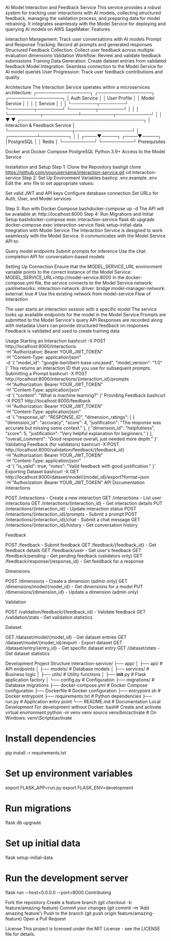 AI Model Interaction and Feedback Service
This service provides a robust system for tracking user interactions with AI models, collecting structured feedback, managing the validation process, and preparing data for model retraining. It integrates seamlessly with the Model Service for deploying and querying AI models on AWS SageMaker.
Features

Interaction Management: Track user conversations with AI models
Prompt and Response Tracking: Record all prompts and generated responses
Structured Feedback Collection: Collect user feedback across multiple evaluation dimensions
Validation Workflow: Review and validate feedback submissions
Training Data Generation: Create dataset entries from validated feedback
Model Integration: Seamless connection to the Model Service for AI model queries
User Progression: Track user feedback contributions and quality

Architecture
The Interaction Service operates within a microservices architecture:
┌─────────────────┐    ┌─────────────────┐    ┌─────────────────┐
│  Auth Service   │    │  User Profile   │    │  Model Service  │
│                 │    │    Service      │    │                 │
└────────┬────────┘    └────────┬────────┘    └────────┬────────┘
         │                      │                      │
         └──────────┬───────────┴──────────┬───────────┘
                    │                      │
                    ▼                      ▼
          ┌───────────────────────────────────────┐
          │     Interaction & Feedback Service     │
          └────────────────────┬──────────────────┘
                               │
                     ┌─────────┴─────────┐
                     │                   │
                ┌────▼─────┐        ┌────▼─────┐
                │PostgreSQL │        │  Redis   │
                └──────────┘        └──────────┘
Prerequisites

Docker and Docker Compose
PostgreSQL
Python 3.9+
Access to the Model Service

Installation and Setup
Step 1: Clone the Repository
bashgit clone https://github.com/yourusername/interaction-service.git
cd interaction-service
Step 2: Set Up Environment Variables
bashcp .env.example .env
Edit the .env file to set appropriate values:

Set valid JWT and API keys
Configure database connection
Set URLs for Auth, User, and Model services

Step 3: Run with Docker Compose
bashdocker-compose up -d
The API will be available at: http://localhost:8000
Step 4: Run Migrations and Initial Setup
bashdocker-compose exec interaction-service flask db upgrade
docker-compose exec interaction-service flask setup-initial-data
Integration with Model Service
The Interaction Service is designed to work seamlessly with the Model Service. It communicates with the Model Service API to:

Query model endpoints
Submit prompts for inference
Use the chat completion API for conversation-based models

Setting Up Connection
Ensure that the MODEL_SERVICE_URL environment variable points to the correct instance of the Model Service:
MODEL_SERVICE_URL=http://model-service:8000
In the docker-compose.yml file, the service connects to the Model Service network:
yamlnetworks:
  interaction-network:
    driver: bridge
  model-manager-network:
    external: true  # Use the existing network from model-service
Flow of Interaction

The user starts an interaction session with a specific model
The service looks up available endpoints for the model in the Model Service
Prompts are submitted to the Model Service's query API
Responses are recorded along with metadata
Users can provide structured feedback on responses
Feedback is validated and used to create training data

Usage
Starting an Interaction
bashcurl -X POST http://localhost:8000/interactions \
  -H "Authorization: Bearer YOUR_JWT_TOKEN" \
  -H "Content-Type: application/json" \
  -d '{
    "model_id": "google-bert/bert-base-uncased",
    "model_version": "1.0"
  }'
This returns an interaction ID that you use for subsequent prompts.
Submitting a Prompt
bashcurl -X POST http://localhost:8000/interactions/{interaction_id}/prompts \
  -H "Authorization: Bearer YOUR_JWT_TOKEN" \
  -H "Content-Type: application/json" \
  -d '{
    "content": "What is machine learning?"
  }'
Providing Feedback
bashcurl -X POST http://localhost:8000/feedback \
  -H "Authorization: Bearer YOUR_JWT_TOKEN" \
  -H "Content-Type: application/json" \
  -d '{
    "response_id": "RESPONSE_ID",
    "dimension_ratings": [
      {
        "dimension_id": "accuracy",
        "score": 4,
        "justification": "The response was accurate but missing some context."
      },
      {
        "dimension_id": "helpfulness",
        "score": 5,
        "justification": "Very helpful explanation for beginners."
      }
    ],
    "overall_comment": "Good response overall, just needed more depth."
  }'
Validating Feedback (for validators)
bashcurl -X POST http://localhost:8000/validation/feedback/{feedback_id} \
  -H "Authorization: Bearer YOUR_JWT_TOKEN" \
  -H "Content-Type: application/json" \
  -d '{
    "is_valid": true,
    "notes": "Valid feedback with good justification."
  }'
Exporting Dataset
bashcurl -X GET http://localhost:8000/dataset/model/{model_id}/export?format=json \
  -H "Authorization: Bearer YOUR_JWT_TOKEN"
API Documentation
Interactions

POST /interactions - Create a new interaction
GET /interactions - List user interactions
GET /interactions/{interaction_id} - Get interaction details
PUT /interactions/{interaction_id} - Update interaction status
POST /interactions/{interaction_id}/prompts - Submit a prompt
POST /interactions/{interaction_id}/chat - Submit a chat message
GET /interactions/{interaction_id}/history - Get conversation history

Feedback

POST /feedback - Submit feedback
GET /feedback/{feedback_id} - Get feedback details
GET /feedback/user - Get user's feedback
GET /feedback/pending - Get pending feedback (validators only)
GET /feedback/response/{response_id} - Get feedback for a response

Dimensions

POST /dimensions - Create a dimension (admin only)
GET /dimensions/model/{model_id} - Get dimensions for a model
PUT /dimensions/{dimension_id} - Update a dimension (admin only)

Validation

POST /validation/feedback/{feedback_id} - Validate feedback
GET /validation/stats - Get validation statistics

Dataset

GET /dataset/model/{model_id} - Get dataset entries
GET /dataset/model/{model_id}/export - Export dataset
GET /dataset/entry/{entry_id} - Get specific dataset entry
GET /dataset/stats - Get dataset statistics

Development
Project Structure
interaction-service/
├── app/
│   ├── api/                # API endpoints
│   ├── models/             # Database models
│   ├── services/           # Business logic
│   ├── utils/              # Utility functions
│   ├── __init__.py         # Flask application factory
│   └── config.py           # Configuration
├── migrations/             # Database migrations
├── docker-compose.yml      # Docker Compose configuration
├── Dockerfile              # Docker configuration
├── entrypoint.sh           # Docker entrypoint
├── requirements.txt        # Python dependencies
├── run.py                  # Application entry point
└── README.md               # Documentation
Local Development
For development without Docker:
bash# Create and activate virtual environment
python -m venv venv
source venv/bin/activate  # On Windows: venv\Scripts\activate

# Install dependencies
pip install -r requirements.txt

# Set up environment variables
export FLASK_APP=run.py
export FLASK_ENV=development

# Run migrations
flask db upgrade

# Set up initial data
flask setup-initial-data

# Run the development server
flask run --host=0.0.0.0 --port=8000
Contributing

Fork the repository
Create a feature branch (git checkout -b feature/amazing-feature)
Commit your changes (git commit -m 'Add amazing feature')
Push to the branch (git push origin feature/amazing-feature)
Open a Pull Request

License
This project is licensed under the MIT License - see the LICENSE file for details.